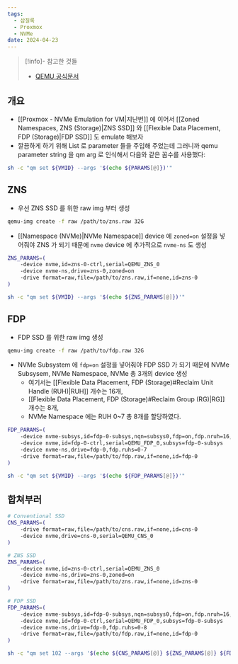 ```yaml
---
tags:
  - 삽질록
  - Proxmox
  - NVMe
date: 2024-04-23
---
```

> [!info]- 참고한 것들
> - [QEMU 공식문서](https://qemu-project.gitlab.io/qemu/system/devices/nvme.html)

## 개요

- [[Proxmox - NVMe Emulation for VM|지난번]] 에 이어서 [[Zoned Namespaces, ZNS (Storage)|ZNS SSD]] 와 [[Flexible Data Placement, FDP (Storage)|FDP SSD]] 도 emulate 해보자
- 깔끔하게 하기 위해 List 로 parameter 들을 주입해 주었는데 그러니까 qemu parameter string 을 qm arg 로 인식해서 다음와 같은 꼼수를 사용했다:

```bash
sh -c "qm set ${VMID} --args '$(echo ${PARAMS[@]})'"
```

## ZNS

- 우선 ZNS SSD 를 위한 raw img 부터 생성

```bash
qemu-img create -f raw /path/to/zns.raw 32G
```

- [[Namespace (NVMe)|NVMe Namespace]] device 에 `zoned=on` 설정을 넣어줘야 ZNS 가 되기 때문에 `nvme` device 에 추가적으로 `nvme-ns` 도 생성

```bash
ZNS_PARAMS=(
	-device nvme,id=zns-0-ctrl,serial=QEMU_ZNS_0
	-device nvme-ns,drive=zns-0,zoned=on
	-drive format=raw,file=/path/to/zns.raw,if=none,id=zns-0
)

sh -c "qm set ${VMID} --args '$(echo ${ZNS_PARAMS[@]})'"
```

## FDP

- FDP SSD 를 위한 raw img 생성

```bash
qemu-img create -f raw /path/to/fdp.raw 32G
```

- NVMe Subsystem 에 `fdp=on` 설정을 넣어줘야 FDP SSD 가 되기 때문에 NVMe Subsysem, NVMe Namespace, NVMe 총 3개의 device 생성
	- 여기서는 [[Flexible Data Placement, FDP (Storage)#Reclaim Unit Handle (RUH)|RUH]] 개수는 16개,
	- [[Flexible Data Placement, FDP (Storage)#Reclaim Group (RG)|RG]] 개수는 8개,
	- NVMe Namespace 에는 RUH 0~7 총 8개를 할당하였다.

```bash
FDP_PARAMS=(
	-device nvme-subsys,id=fdp-0-subsys,nqn=subsys0,fdp=on,fdp.nruh=16,fdp.nrg=8
	-device nvme,id=fdp-0-ctrl,serial=QEMU_FDP_0,subsys=fdp-0-subsys
	-device nvme-ns,drive=fdp-0,fdp.ruhs=0-7
	-drive format=raw,file=/path/to/fdp.raw,if=none,id=fdp-0
)

sh -c "qm set ${VMID} --args '$(echo ${FDP_PARAMS[@]})'"
```

## 합쳐부러

```bash
# Conventional SSD
CNS_PARAMS=(
	-drive format=raw,file=/path/to/cns.raw,if=none,id=cns-0
	-device nvme,drive=cns-0,serial=QEMU_CNS_0
)

# ZNS SSD
ZNS_PARAMS=(
	-device nvme,id=zns-0-ctrl,serial=QEMU_ZNS_0
	-device nvme-ns,drive=zns-0,zoned=on
	-drive format=raw,file=/path/to/zns.raw,if=none,id=zns-0
)

# FDP SSD
FDP_PARAMS=(
	-device nvme-subsys,id=fdp-0-subsys,nqn=subsys0,fdp=on,fdp.nruh=16,fdp.nrg=8
	-device nvme,id=fdp-0-ctrl,serial=QEMU_FDP_0,subsys=fdp-0-subsys
	-device nvme-ns,drive=fdp-0,fdp.ruhs=0-8
	-drive format=raw,file=/path/to/fdp.raw,if=none,id=fdp-0
)

sh -c "qm set 102 --args '$(echo ${CNS_PARAMS[@]} ${ZNS_PARAMS[@]} ${FDP_PARAMS[@]})'"
```